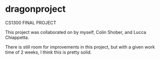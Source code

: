 # dragonproject
CS1300 FINAL PROJECT

This project was collaborated on by myself, Colin Shober, and Lucca Chiappetta.

There is still room for improvements in this project, but with a given work time of 2 weeks, I think this is pretty solid.

